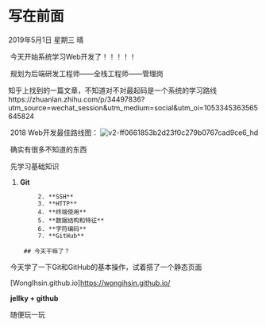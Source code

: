 # 写在前面

2019年5月1日  星期三  晴

​		今天开始系统学习Web开发了！！！！！

​		规划为后端研发工程师——全栈工程师——管理岗

​		知乎上找到的一篇文章，不知道对不对最起码是一个系统的学习路线https://zhuanlan.zhihu.com/p/34497836?utm_source=wechat_session&utm_medium=social&utm_oi=1053345363565645824

​		2018 Web开发最佳路线图：	![v2-ff0661853b2d23f0c279b0767cad9ce6_hd](C:\Users\TJU\Desktop\v2-ff0661853b2d23f0c279b0767cad9ce6_hd.jpg)

​		确实有很多不知道的东西

​		先学习基础知识

1. **Git**

     		2. **SSH**
     		3. **HTTP**
     		4. **终端使用**
     		5. **数据结构和特征**
     		6. **字符编码**
     		7. **GitHub**

		## 今天干嘛了？

​		今天学了一下Git和GitHub的基本操作，试着搭了一个静态页面

​		[WongIhsin.github.io]https://wongihsin.github.io/

​		**jellky + github** 

​		随便玩一玩

